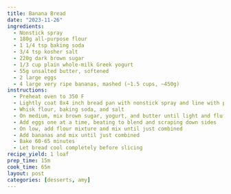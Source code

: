 ```yaml
---
title: Banana Bread
date: "2023-11-26"
ingredients:
  - Nonstick spray
  - 180g all-purpose flour
  - 1 1/4 tsp baking soda
  - 3/4 tsp kosher salt
  - 220g dark brown sugar
  - 1/3 cup plain whole-milk Greek yogurt
  - 55g unsalted butter, softened
  - 2 large eggs
  - 4 large very ripe bananas, mashed (~1.5 cups, ~450g)
instructions:
  - Preheat oven to 350 F
  - Lightly coat 8x4 inch bread pan with nonstick spray and line with parchment paper, leaving generous overhang on long sides
  - Whisk flour, baking soda, and salt
  - On medium, mix brown sugar, yogurt, and butter until light and fluffy, about 4 minutes
  - Add eggs one at a time, beating to blend and scraping down sides
  - On low, add flour mixture and mix until just combined
  - Add bananas and mix until just combined
  - Bake 60-65 minutes
  - Let bread cool completely before slicing
recipe_yield: 1 loaf
prep_time: 15m
cook_time: 65m
layout: post
categories: [desserts, amy]
---
```

